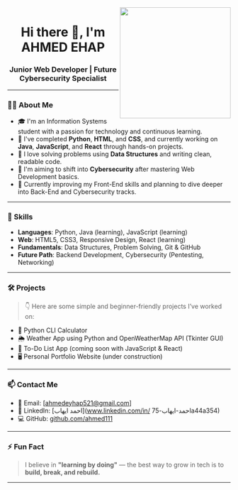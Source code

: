
<img width="250" align="right" src="https://c.tenor.com/_DOBjnGspYAAAAAM/code-coding.gif">

<h1 align="center">Hi there 👋, I'm AHMED EHAP</h1>
<h3 align="center">Junior Web Developer | Future Cybersecurity Specialist</h3>

---

### 👨‍💻 About Me

- 🎓 I'm an Information Systems student with a passion for technology and continuous learning.  
- 🧠 I've completed **Python**, **HTML**, and **CSS**, and currently working on **Java**, **JavaScript**, and **React** through hands-on projects.  
- 🧩 I love solving problems using **Data Structures** and writing clean, readable code.  
- 🔐 I'm aiming to shift into **Cybersecurity** after mastering Web Development basics.  
- 🌱 Currently improving my Front-End skills and planning to dive deeper into Back-End and Cybersecurity tracks.

---

### 🚀 Skills

- **Languages**: Python, Java (learning), JavaScript (learning)
- **Web**: HTML5, CSS3, Responsive Design, React (learning)
- **Fundamentals**: Data Structures, Problem Solving, Git & GitHub
- **Future Path**: Backend Development, Cybersecurity (Pentesting, Networking)

---

### 🛠️ Projects

> 👇 Here are some simple and beginner-friendly projects I’ve worked on:

- 🧮 Python CLI Calculator  
- 🌦️ Weather App using Python and OpenWeatherMap API (Tkinter GUI)  
- 📝 To-Do List App (coming soon with JavaScript & React)  
- 🖥️ Personal Portfolio Website (under construction)

---

### 📫 Contact Me

- 📧 Email: [ahmedeyhap521@gmail.com]   
- 💼 LinkedIn: [احمد ايهاب](www.linkedin.com/in/ احمد-ايهاب-75a44a354)   
- 💻 GitHub: [github.com/ahmed111](https://github.com/ahmed111)  

---

### ⚡ Fun Fact

> I believe in **"learning by doing"** — the best way to grow in tech is to **build, break, and rebuild.**

---

